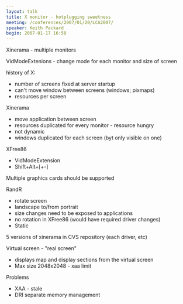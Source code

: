 ```yaml
---
layout: talk
title: X monitor - hotplugging sweetness
meeting: /conferences/2007/01/20/LCA2007/
speaker: Keith Packard
begin: 2007-01-17 16:50
---
```

Xinerama - multiple monitors

VidModeExtenions - change mode for each monitor and size of screen

history of X:

* number of screens fixed at server startup
* can't move window between screens (windows; pixmaps)
* resources per screen

Xinerama

* move application between screen
* resources duplicated for every monitor - resource hungry
* not dynamic
* windows duplicated for each screen (byt only visible on one)

XFree86

* VidModeExtension
* Shift+Alt+[+-]


Multiple graphics cards should be supported

RandR

* rotate screen
* landscape to/from portrait
* size changes need to be exposed to applications
* no rotation in XFree86 (would have required driver changes)
* Static

5 versions of xinerama in CVS repository (each driver, etc)

Virtual screen - "real screen"

* displays map and display sections from the virtual screen
* Max size 2048x2048 - xaa limit

Problems

* XAA - stale
* DRI separate memory management
